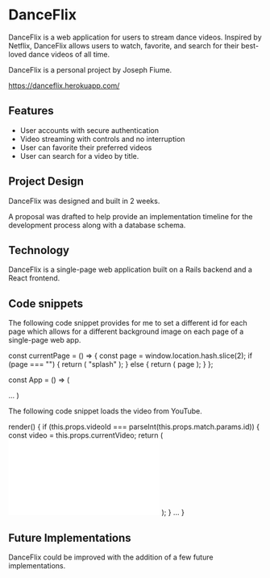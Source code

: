 # DanceFlix

DanceFlix is a web application for users to stream dance videos. Inspired by Netflix, DanceFlix allows users to watch, favorite,  and search for their best-loved dance videos of all time.

DanceFlix is a personal project by Joseph Fiume.

https://danceflix.herokuapp.com/

## Features

- User accounts with secure authentication
- Video streaming with controls and no interruption
- User can favorite their preferred videos
- User can search for a video by title.


## Project Design

DanceFlix was designed and built in 2 weeks.

A proposal was drafted to help provide an implementation timeline for the development process along with a database schema.

## Technology

DanceFlix is a single-page web application built on a Rails backend and a React frontend.

## Code snippets
The following code snippet provides for me to set a different id for each page which allows for a different background image on each page of a single-page web app.


const currentPage = () => {
  const page = window.location.hash.slice(2);
  if (page === "") {
    return (
      "splash"
    );
  } else {
    return (
      page
    );
  }
};

const App = () => (
  <div id={currentPage()}>
  ...
)

The following code snippet loads the video from YouTube.

render() {
  if (this.props.videoId === parseInt(this.props.match.params.id)) {
    const video = this.props.currentVideo;
    return (
      <iframe className="current-video" src={video.video_url} frameBorder="0" allowFullScreen></iframe>
    );
  } ...
}

## Future Implementations

DanceFlix could be improved with the addition of a few future implementations.
